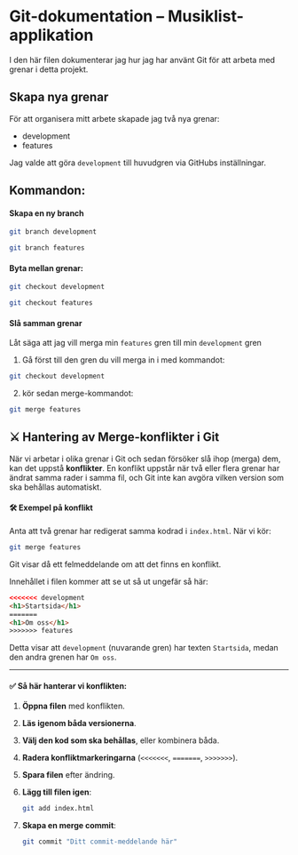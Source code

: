 # Git-dokumentation – Musiklist-applikation

I den här filen dokumenterar jag hur jag har använt Git för att arbeta med grenar i detta projekt.

## Skapa nya grenar

För att organisera mitt arbete skapade jag två nya grenar: 
- development 
- features

Jag valde att göra `development` till huvudgren via GitHubs inställningar. 

## Kommandon:

#### Skapa en ny branch
```bash
git branch development
```
```bash
git branch features
```

#### Byta mellan grenar:
```bash
git checkout development
```
```bash
git checkout features
```

#### Slå samman grenar
Låt säga att jag vill merga min `features` gren till min `development` gren

1. Gå först till den gren du vill merga in i med kommandot: 
```bash
git checkout development
```
2. kör sedan merge-kommandot:
```bash
git merge features
```

## ⚔️ Hantering av Merge-konflikter i Git

När vi arbetar i olika grenar i Git och sedan försöker slå ihop (merga) dem, kan det uppstå **konflikter**. En konflikt uppstår när två eller flera grenar har ändrat samma rader i samma fil, och Git inte kan avgöra vilken version som ska behållas automatiskt.

#### 🛠 Exempel på konflikt

Anta att två grenar har redigerat samma kodrad i `index.html`. När vi kör:

```bash
git merge features
```

Git visar då ett felmeddelande om att det finns en konflikt.

Innehållet i filen kommer att se ut så ut ungefär så här:

```html
<<<<<<< development
<h1>Startsida</h1>
=======
<h1>Om oss</h1>
>>>>>>> features
```

Detta visar att `development` (nuvarande gren) har texten `Startsida`, medan den andra grenen har `Om oss`.

---

#### ✅ Så här hanterar vi konflikten:

1. **Öppna filen** med konflikten.
2. **Läs igenom båda versionerna**.
3. **Välj den kod som ska behållas**, eller kombinera båda.
4. **Radera konfliktmarkeringarna** (`<<<<<<<`, `=======`, `>>>>>>>`).
5. **Spara filen** efter ändring.
6. **Lägg till filen igen**:

   ```bash
   git add index.html
   ```

7. **Skapa en merge commit**:

   ```bash
   git commit "Ditt commit-meddelande här"
   ```